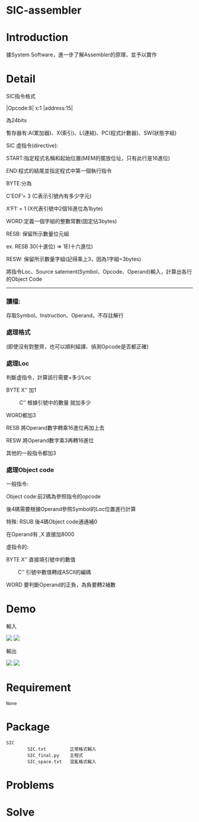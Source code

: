 SIC-assembler
===

# Introduction
據System Software，進一步了解Assembler的原理，並予以實作
# Detail
SIC指令格式

|Opcode:8|	x:1	|address:15|

為24bits


暫存器有:A(累加器)、X(索引)、L(連結)、PC(程式計數器)、SW(狀態字組)


SIC 虛指令(directive):

START:指定程式名稱和起始位置(MEM的擺放位址，只有此行是16進位)

END:程式的結尾並指定程式中第一個執行指令

BYTE:分為

C’EOF’= 3 (C表示引號內有多少字元)
    
X’F1’ = 1 (X代表引號中2個16進位為1byte)
    
WORD:定義一個字組的整數常數(固定佔3bytes)

RESB: 保留所示數量位元組

ex. RESB 30(十進位) => 1E(十六進位) 

RESW: 保留所示數量字組(記得乘上3，因為1字組=3bytes)

將指令Loc、Source satement(Symbol、Opcode、Operand)輸入，計算出各行的Object Code

---

### 讀檔:
存取Symbol、Instruction、Operand，不存註解行
### 處理格式
(即使沒有對整齊，也可以順利組譯、偵測Opcode是否都正確)
### 處理Loc

判斷虛指令，計算該行需要+多少Loc

BYTE  X’’  加1

&nbsp;&nbsp;&nbsp;&nbsp;&nbsp;&nbsp;&nbsp;&nbsp; C’’  根據引號中的數量 就加多少 

WORD都加3

RESB 將Operand數字轉乘16進位再加上去

RESW 將Operand數字乘3再轉16進位

其他的一般指令都加3

### 處理Object code
一般指令:

Object code:前2碼為參照指令的opcode

後4碼需要根據Operand參照Symbol的Loc位置進行計算

特殊:
RSUB 後4碼Object code通通補0

在Operand有 ,X  直接加8000

虛指令的:

BYTE X’’ 直接填引號中的數值

&nbsp;&nbsp;&nbsp;&nbsp;&nbsp;&nbsp;&nbsp;&nbsp;C’’ 引號中數值轉成ASCII的編碼

WORD 要判斷Operand的正負，為負要轉2補數





# Demo
輸入

![](https://i.imgur.com/d9Lcfv2.png)
![](https://i.imgur.com/X1idHTk.png)

輸出

![](https://i.imgur.com/3sYzyRk.png)
![](https://i.imgur.com/UvqgLTB.png)

# Requirement
    None
# Package
    SIC
            SIC.txt         正常格式輸入
            SIC_final.py    主程式
            SIC_space.txt   混亂格式輸入
# Problems

# Solve

